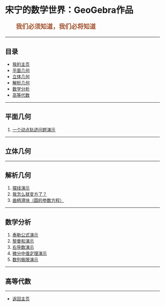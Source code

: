 # 宋宁的数学世界：GeoGebra作品

<p style="color:sienna;font-family:KaiTi;margin-left:35px;font-weight:bold;font-size:20px";>
    我们必须知道，我们必将知道
</p>

---

## 目录
+ <a href="/index.html"> 我的主页 </a>
+ <a href="#planegeo">平面几何</a>
+ <a href="#spacegeo">立体几何</a>
+ <a href="#analysegeo">解析几何</a>
+ <a href="#mathanalyse">数学分析</a>
+ <a href="#linealg">高等代数</a>

---

## <a name="planegeo"> 平面几何 </a>

1. <a href="/html/ggb/triangle.html"> 一个动点轨迹问题演示</a>

---

## <a name="spacegeo"> 立体几何 </a>

---

## <a name="analysegeo"> 解析几何 </a>

1. <a href="/html/ggb/baixian.html"> 摆线演示</a>
2. <a href="/html/ggb/sqrt.html"> 我怎么就变方了？</a>
3. <a href="/html/ggb/huakuai.html"> 曲柄滑块（圆的参数方程）</a>

---

## <a name="mathanalyse"> 数学分析 </a>

1. <a href="/html/ggb/taylor.html"> 泰勒公式演示</a>
2. <a href="/html/ggb/riemann.html"> 黎曼和演示</a>
3. <a href="/html/ggb/derivation.html"> 右导数演示</a>
4. <a href="/html/ggb/zhongzhi.html"> 微分中值定理演示</a>
5. <a href="/html/ggb/limits.html"> 数列极限演示</a>

---

## <a name="linealg"> 高等代数 </a>

---

+ <a href="/index.html"> 返回主页 </a>
